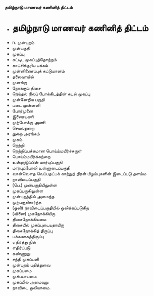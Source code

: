 **தமிழ்நாடு மாணவர் கணினித் திட்டம்**
- # தமிழ்நாடு மாணவர் கணினித் திட்டம்
- n. முன்புறம்
- முன்பகுதி
- முகப்பு
- கட்டிட முகப்புத்தோற்றம்
- காட்சிக்குரிய பக்கம்
- முன்னிணைப்புக் கட்டுமானம்
- தலைவாயில்
- முனங்கு
- நோக்கும் திசை
- நெய்தல் நிலப் போக்கிடத்தின் கடல் முகப்பு
- முன்னேறிய பகுதி
- படை முன்னனி
- போர்முனை
- இணையணி
- முற்போக்கு அணி
- செயல்துறை
- துறை அரங்கம்
- முகம்
- நெற்றி
- நெற்றிப்பக்கமான பொய்ம்மயிர்ச்சுருள்
- பொய்ம்மயிர்க்கற்றை
- உள்ளுடுப்பின் மார்புப்பகுதி
- மார்புப்போலி உள்ளுடைப்பகுதி
- வான்வௌத வெப்பதட்பக் காற்றுத் திரள் பிழம்புகளின் இடைப்படு தளம்ம
- நாவிடைப்பகுதி
- (பெ.) முன்பகுதியிலுள்ள
- முகப்பருகிலுள்ள
- முன்புறத்தில் அமைந்த
- முற்பகுதிசார்ந்த
- (ஒலி) நாவிடைப்பகுதியில் ஒலிக்கப்படுகிற
- (வினை) முகநோக்கியிரு
- திசைநோக்கியமை
- திசையில் முகப்புடையதாயிரு
- திசைநோக்கித் திருப்பு
- பக்கமாகத்திருப்பு
- எதிர்த்து நில்
- எதிர்ப்படு
- கண்ணுறு
- சந்தி முகப்பளி
- முன்புறம் பதித்துவை
- முகப்பமை
- முக்பபாயமை
- முகப்பில் அமைவுறு
- நாவிடை ஒலியாமை.

